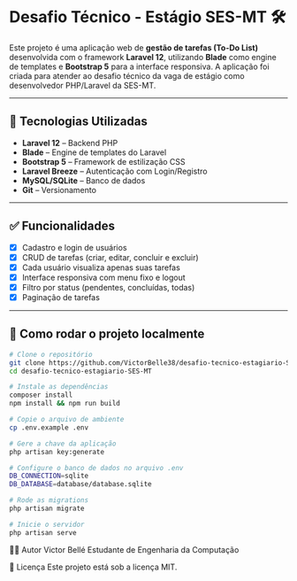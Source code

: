 # Desafio Técnico - Estágio SES-MT 🛠️

Este projeto é uma aplicação web de **gestão de tarefas (To-Do List)** desenvolvida com o framework **Laravel 12**, utilizando **Blade** como engine de templates e **Bootstrap 5** para a interface responsiva. A aplicação foi criada para atender ao desafio técnico da vaga de estágio como desenvolvedor PHP/Laravel da SES-MT.

---

## 🔧 Tecnologias Utilizadas

- **Laravel 12** – Backend PHP
- **Blade** – Engine de templates do Laravel
- **Bootstrap 5** – Framework de estilização CSS
- **Laravel Breeze** – Autenticação com Login/Registro
- **MySQL/SQLite** – Banco de dados
- **Git** – Versionamento

---

## ✅ Funcionalidades

- [x] Cadastro e login de usuários
- [x] CRUD de tarefas (criar, editar, concluir e excluir)
- [x] Cada usuário visualiza apenas suas tarefas
- [x] Interface responsiva com menu fixo e logout
- [x] Filtro por status (pendentes, concluídas, todas)
- [x] Paginação de tarefas

---

## 🚀 Como rodar o projeto localmente

```bash
# Clone o repositório
git clone https://github.com/VictorBelle38/desafio-tecnico-estagiario-SES-MT.git
cd desafio-tecnico-estagiario-SES-MT

# Instale as dependências
composer install
npm install && npm run build

# Copie o arquivo de ambiente
cp .env.example .env

# Gere a chave da aplicação
php artisan key:generate

# Configure o banco de dados no arquivo .env
DB_CONNECTION=sqlite
DB_DATABASE=database/database.sqlite

# Rode as migrations
php artisan migrate

# Inicie o servidor
php artisan serve

```
👨‍💻 Autor
Victor Bellé
Estudante de Engenharia da Computação

📄 Licença
Este projeto está sob a licença MIT.

